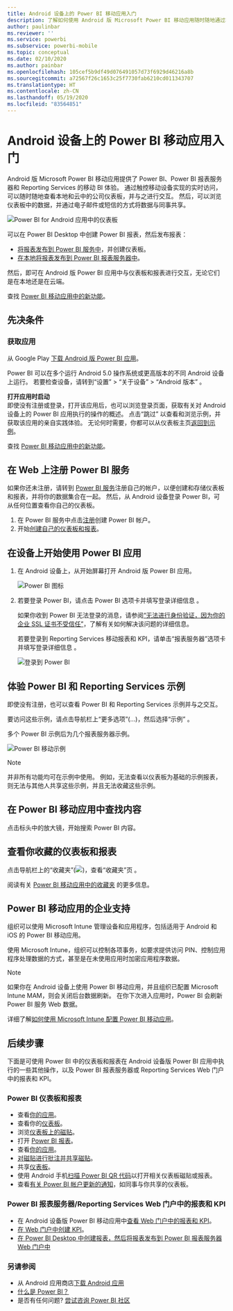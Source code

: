```yaml
---
title: Android 设备上的 Power BI 移动应用入门
description: 了解如何使用 Android 版 Microsoft Power BI 移动应用随时随地通过移动设备访问本地和云中的业务信息。
author: paulinbar
ms.reviewer: ''
ms.service: powerbi
ms.subservice: powerbi-mobile
ms.topic: conceptual
ms.date: 02/10/2020
ms.author: painbar
ms.openlocfilehash: 105cef5b9df49d076491057d73f6929d46216a8b
ms.sourcegitcommit: a72567f26c1653c25f7730fab6210cd011343707
ms.translationtype: HT
ms.contentlocale: zh-CN
ms.lasthandoff: 05/19/2020
ms.locfileid: "83564851"
---
```

# <a name="get-started-with-the-power-bi-mobile-app-on-android-devices"></a>Android 设备上的 Power BI 移动应用入门
Android 版 Microsoft Power BI 移动应用提供了 Power BI、Power BI 报表服务器和 Reporting Services 的移动 BI 体验。 通过触控移动设备实现的实时访问，可以随时随地查看本地和云中的公司仪表板，并与之进行交互。 然后，可以浏览仪表板中的数据，并通过电子邮件或短信的方式将数据与同事共享。 

![Power BI for Android 应用中的仪表板](./media/mobile-android-app-get-started/power-bi-android-dashboard-optimized-090117.png)

可以在 Power BI Desktop 中创建 Power BI 报表，然后发布报表：

* [将报表发布到 Power BI 服务中](../../fundamentals/power-bi-overview.md)，并创建仪表板。
* [在本地将报表发布到 Power BI 报表服务器中](../../report-server/quickstart-create-powerbi-report.md)。

然后，即可在 Android 版 Power BI 应用中与仪表板和报表进行交互，无论它们是在本地还是在云端。

查找 [Power BI 移动应用中的新功能](mobile-whats-new-in-the-mobile-apps.md)。

## <a name="prerequisites"></a>先决条件

### <a name="get-the-app"></a>获取应用

从 Google Play [下载 Android 版 Power BI 应用](https://go.microsoft.com/fwlink/?LinkID=544867)。
  
Power BI 可以在多个运行 Android 5.0 操作系统或更高版本的不同 Android 设备上运行。 若要检查设备，请转到“设置”   > “关于设备”   > “Android 版本”  。 

**打开应用时启动**    
即使没有注册或登录，打开该应用后，也可以浏览登录页面，获取有关对 Android 设备上的 Power BI 应用执行的操作的概述。 点击“跳过”  以查看和浏览示例，并获取该应用的亲自实践体验。 无论何时需要，你都可以从仪表板主页[返回到示例](mobile-android-app-get-started.md#try-the-power-bi-and-reporting-services-samples)。

查找 [Power BI 移动应用中的新功能](mobile-whats-new-in-the-mobile-apps.md)。

## <a name="sign-up-for-the-power-bi-service-on-the-web"></a>在 Web 上注册 Power BI 服务
如果你还未注册，请转到 [Power BI 服务](https://powerbi.com/)注册自己的帐户，以便创建和存储仪表板和报表，并将你的数据集合在一起。 然后，从 Android 设备登录 Power BI，可从任何位置查看你自己的仪表板。

1. 在 Power BI 服务中点击[注册](https://go.microsoft.com/fwlink/?LinkID=513879)创建 Power BI 帐户。
2. 开始[创建自己的仪表板和报表](../../fundamentals/service-get-started.md)。

## <a name="get-started-with-the-power-bi-app-on-your-device"></a>在设备上开始使用 Power BI 应用
1. 在 Android 设备上，从开始屏幕打开 Android 版 Power BI 应用。
   
   ![Power BI 图标](./media/mobile-android-app-get-started/power-bi-logo-android.png)
2. 若要登录 Power BI，请点击 Power BI 选项卡并填写登录详细信息  。

    如果你收到 Power BI 无法登录的消息，请参阅[“无法进行身份验证，因为你的企业 SSL 证书不受信任”](mobile-android-app-error-corporate-ssl-account-is-untrusted.md)，了解有关如何解决该问题的详细信息。

   若要登录到 Reporting Services 移动报表和 KPI，请单击“报表服务器”选项卡并填写登录详细信息  。
   
   ![登录到 Power BI](./media/mobile-android-app-get-started/power-bi-connect-to-login.png)

## <a name="try-the-power-bi-and-reporting-services-samples"></a>体验 Power BI 和 Reporting Services 示例
即使没有注册，也可以查看 Power BI 和 Reporting Services 示例并与之交互。

要访问这些示例，请点击导航栏上“更多选项”(…)，然后选择“示例”   。

多个 Power BI 示例后为几个报表服务器示例。
   
   ![Power BI 移动示例](./media/mobile-android-app-get-started/power-bi-android-power-bi-samples.png)

   
   > [!NOTE]
   > 并非所有功能均可在示例中使用。 例如，无法查看以仪表板为基础的示例报表，则无法与其他人共享这些示例，并且无法收藏这些示例。 
   > 
   >

## <a name="find-your-content-in-the-power-bi-mobile-apps"></a>在 Power BI 移动应用中查找内容

点击标头中的放大镜，开始搜索 Power BI 内容。

## <a name="view-your-favorite-dashboards-and-reports"></a>查看你收藏的仪表板和报表
点击导航栏上的“收藏夹”(![](./media/mobile-android-app-get-started/power-bi-mobile-apps-home-favorites-icon.png))，查看“收藏夹”页  。 

阅读有关 [Power BI 移动应用中的收藏夹](mobile-apps-favorites.md) 的更多信息。

## <a name="enterprise-support-for-the-power-bi-mobile-apps"></a>Power BI 移动应用的企业支持
组织可以使用 Microsoft Intune 管理设备和应用程序，包括适用于 Android 和 iOS 的 Power BI 移动应用。

使用 Microsoft Intune，组织可以控制各项事务，如要求提供访问 PIN、控制应用程序处理数据的方式，甚至是在未使用应用时加密应用程序数据。

> [!NOTE]
> 如果你在 Android 设备上使用 Power BI 移动应用，并且组织已配置 Microsoft Intune MAM，则会关闭后台数据刷新。 在你下次进入应用时，Power BI 会刷新 Power BI 服务 Web 数据。
> 
> 

详细了解[如何使用 Microsoft Intune 配置 Power BI 移动应用](../../admin/service-admin-mobile-intune.md)。 

## <a name="next-steps"></a>后续步骤
下面是可使用 Power BI 中的仪表板和报表在 Android 设备版 Power BI 应用中执行的一些其他操作，以及 Power BI 报表服务器或 Reporting Services Web 门户中的报表和 KPI。

### <a name="power-bi-dashboards-and-reports"></a>Power BI 仪表板和报表
* 查看[你的应用](../../collaborate-share/service-create-distribute-apps.md)。
* 查看你的[仪表板](mobile-apps-view-dashboard.md)。
* 浏览[仪表板上的磁贴](mobile-tiles-in-the-mobile-apps.md)。
* 打开 [Power BI 报表](mobile-reports-in-the-mobile-apps.md)。
* 查看[你的应用](../../collaborate-share/service-create-distribute-apps.md)。
* [对磁贴进行批注并共享磁贴](mobile-annotate-and-share-a-tile-from-the-mobile-apps.md)。
* 共享[仪表板](mobile-share-dashboard-from-the-mobile-apps.md)。
* 使用 Android 手机[扫描 Power BI QR 代码](mobile-apps-qr-code.md)以打开相关仪表板磁贴或报表。 
* 查看[有关 Power BI 帐户更新的通知](mobile-apps-notification-center.md)，如同事与你共享的仪表板。

### <a name="reports-and-kpis-on-the-power-bi-report-server-and-reporting-services-web-portals"></a>Power BI 报表服务器/Reporting Services Web 门户中的报表和 KPI
* 在 Android 设备版 Power BI 移动应用中[查看 Web 门户中的报表和 KPI](mobile-app-ssrs-kpis-mobile-on-premises-reports.md)。
* [在 Web 门户中创建 KPI](https://docs.microsoft.com/sql/reporting-services/working-with-kpis-in-reporting-services)。
* [在 Power BI Desktop 中创建报表，然后将报表发布到 Power BI 报表服务器 Web 门户中](../../report-server/quickstart-create-powerbi-report.md)

### <a name="see-also"></a>另请参阅
* 从 Android 应用商店[下载 Android 应用](https://go.microsoft.com/fwlink/?LinkID=544867)
* [什么是 Power BI？](../../fundamentals/power-bi-overview.md)
* 是否有任何问题? [尝试咨询 Power BI 社区](https://community.powerbi.com/)
